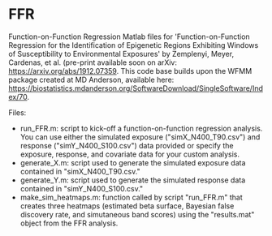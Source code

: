 # FFR
Function-on-Function Regression
Matlab files for 
'Function-on-Function Regression for the Identification of Epigenetic Regions Exhibiting Windows of Susceptibility to Environmental Exposures' by Zemplenyi, Meyer, Cardenas, et al. (pre-print available soon on arXiv: https://arxiv.org/abs/1912.07359.
This code base builds upon the WFMM package created at MD Anderson, available here: https://biostatistics.mdanderson.org/SoftwareDownload/SingleSoftware/Index/70.

Files:
* run_FFR.m: script to kick-off a function-on-function regression analysis. You can use either the simulated exposure ("simX_N400_T90.csv") and response ("simY_N400_S100.csv") data provided or specify the exposure, response, and covariate data for your custom analysis. 
* generate_X.m: script used to generate the simulated exposure data contained in "simX_N400_T90.csv." 
* generate_Y.m: script used to generate the simulated response data contained in "simY_N400_S100.csv." 
* make_sim_heatmaps.m: function called by script "run_FFR.m" that creates three heatmaps (estimated beta surface, Bayesian false discovery rate, and simutaneous band scores) using the "results.mat" object from the FFR analysis. 

